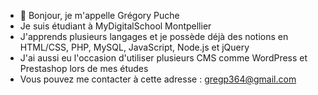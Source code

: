 - 👋 Bonjour, je m'appelle Grégory Puche
- Je suis étudiant à MyDigitalSchool Montpellier
- J'apprends plusieurs langages et je possède déjà des notions en HTML/CSS, PHP, MySQL, JavaScript, Node.js et jQuery
- J'ai aussi eu l'occasion d'utiliser plusieurs CMS comme WordPress et Prestashop lors de mes études
- Vous pouvez me contacter à cette adresse : gregp364@gmail.com

<!---
Gregory-PUCHE/Gregory-PUCHE is a ✨ special ✨ repository because its `README.md` (this file) appears on your GitHub profile.
You can click the Preview link to take a look at your changes.
--->
